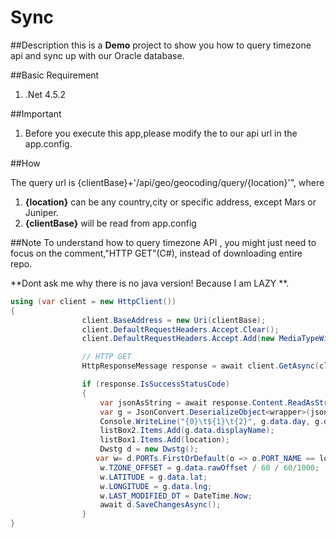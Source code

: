# Sync

##Description
this is a **Demo** project to show you how to query timezone api and sync up with our Oracle database.

##Basic Requirement
1. .Net 4.5.2

##Important
1. Before you execute this app,please modify the **<add key="clientBase" value="http://localhost:8070"/>** to our api url in the app.config.

##How

The query url is {clientBase}+'/api/geo/geocoding/query/{location}'", where 

1. **{location}** can be any country,city or specific address, except Mars or Juniper.
2. **{clientBase}** will be read from app.config

##Note
To understand how to query timezone API , you might just need to focus on the comment,"HTTP GET"(C#), instead of downloading entire repo.

**Dont ask me why there is no java version! Because I am LAZY **.
```C#
using (var client = new HttpClient())
{
                client.BaseAddress = new Uri(clientBase);
                client.DefaultRequestHeaders.Accept.Clear();
                client.DefaultRequestHeaders.Accept.Add(new MediaTypeWithQualityHeaderValue("application/json"));

                // HTTP GET
                HttpResponseMessage response = await client.GetAsync(clientBase+"/api/geo/geocoding/query/" + location);

                if (response.IsSuccessStatusCode)
                {
                    var jsonAsString = await response.Content.ReadAsStringAsync();
                    var g = JsonConvert.DeserializeObject<wrapper>(jsonAsString);
                    Console.WriteLine("{0}\t${1}\t{2}", g.data.day, g.data.displayName, g.data.lat);
                    listBox2.Items.Add(g.data.displayName);
                    listBox1.Items.Add(location);
                    Dwstg d = new Dwstg();
                   var w= d.PORTs.FirstOrDefault(o => o.PORT_NAME == location);
                    w.TZONE_OFFSET = g.data.rawOffset / 60 / 60/1000;
                    w.LATITUDE = g.data.lat;
                    w.LONGITUDE = g.data.lng;
                    w.LAST_MODIFIED_DT = DateTime.Now;
                    await d.SaveChangesAsync();
                }
}
```




